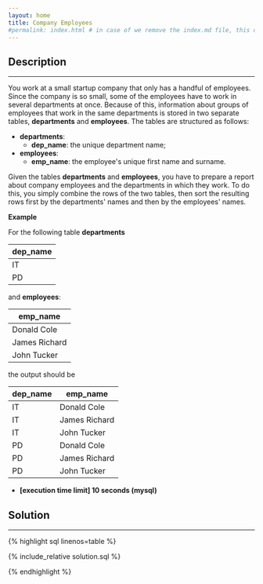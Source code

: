 ```yaml
---
layout: home
title: Company Employees
#permalink: index.html # in case of we remove the index.md file, this doc will be the index page
---
```


<div class="row">
<div class="columnStmt" markdown="1">

## Description
------

You work at a small startup company that only has a handful of employees. Since the company is so small, some of the employees have to work in several departments at once. Because of this, information about groups of employees that work in the same departments is stored in two separate tables, **departments** and **employees**. The tables are structured as follows:

* **departments**:
    * **dep_name**: the unique department name;
* **employees**:
    * **emp_name**: the employee's unique first name and surname.

Given the tables **departments** and **employees**, you have to prepare a report about company employees and the departments in which they work. To do this, you simply combine the rows of the two tables, then sort the resulting rows first by the departments' names and then by the employees' names.


**Example**

For the following table **departments**

|dep_name|
| --- |
|IT|
|PD|

and **employees**:

|emp_name|
| --- |
|Donald Cole|
|James Richard|
|John Tucker|

the output should be

| dep_name | emp_name      |
| -------- | ------------- |
| IT       | Donald Cole   |
| IT       | James Richard |
| IT       | John Tucker   |
| PD       | Donald Cole   |
| PD       | James Richard |
| PD       | John Tucker   |

* **[execution time limit] 10 seconds (mysql)**

</div>
<div class="columnSol" markdown="1">

## Solution
------

{% highlight sql linenos=table %}

{% include_relative solution.sql %}

{% endhighlight %}

</div>
</div>
